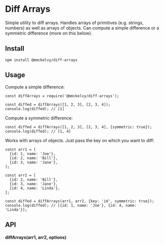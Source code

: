 # Diff Arrays
Simple utility to diff arrays. Handles arrays of primitives (e.g. strings, numbers) as well as arrays of objects. Can compute a simple difference or a symmetric difference (more on this below).

## Install

    npm install @mmckelvy/diff-arrays

## Usage
Compute a simple difference:

    const diffArrays = require('@mmckelvy/diff-arrays');

    const diffed = diffArrays([1, 2, 3], [2, 3, 4]);
    console.log(diffed); // [1]

Compute a symmetric difference:

    const diffed = diffArrays([1, 2, 3], [2, 3, 4], {symmetric: true});
    console.log(diffed); // [1, 4]

Works with arrays of objects.  Just pass the key on which you want to diff:

    const arr1 = [
      {id: 1, name: 'Joe'},
      {id: 2, name: 'Bill'},
      {id: 3, name: 'Jane'},
    ];

    const arr2 = [
      {id: 2, name: 'Bill'},
      {id: 3, name: 'Jane'},
      {id: 4, name: 'Linda'},
    ];

    const diffed = diffArrays(arr1, arr2, {key: 'id', symmetric: true});
    console.log(diffed); // [{id: 1, name: 'Joe'}, {id: 4, name: 'Linda'}];

## API
#### diffArrays(arr1, arr2, options)
